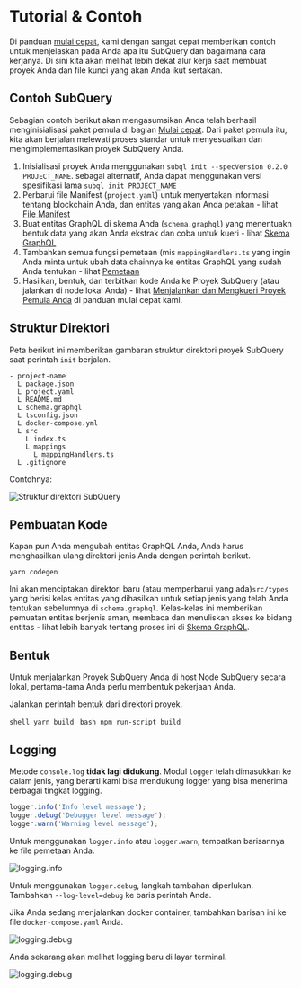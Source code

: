 # Tutorial & Contoh

Di panduan [mulai cepat](/quickstart/quickstart.md), kami dengan sangat cepat memberikan contoh untuk menjelaskan pada Anda apa itu SubQuery dan bagaimana cara kerjanya. Di sini kita akan melihat lebih dekat alur kerja saat membuat proyek Anda dan file kunci yang akan Anda ikut sertakan.

## Contoh SubQuery

Sebagian contoh berikut akan mengasumsikan Anda telah berhasil menginisialisasi paket pemula di bagian [Mulai cepat](../quickstart/quickstart.md). Dari paket pemula itu, kita akan berjalan melewati proses standar untuk menyesuaikan dan mengimplementasikan proyek SubQuery Anda.

1. Inisialisasi proyek Anda menggunakan `subql init --specVersion 0.2.0 PROJECT_NAME`. sebagai alternatif, Anda dapat menggunakan versi spesifikasi lama `subql init PROJECT_NAME`
2. Perbarui file Manifest (`project.yaml`) untuk menyertakan informasi tentang blockchain Anda, dan entitas yang akan Anda petakan - lihat [File Manifest](./manifest.md)
3. Buat entitas GraphQL di skema Anda (`schema.graphql`) yang menentuakn bentuk data yang akan Anda ekstrak dan coba untuk kueri - lihat [Skema GraphQL](./graphql.md)
4. Tambahkan semua fungsi pemetaan (mis `mappingHandlers.ts` yang ingin Anda minta untuk ubah data chainnya ke entitas GraphQL yang sudah Anda tentukan - lihat [Pemetaan](./mapping.md)
5. Hasilkan, bentuk, dan terbitkan kode Anda ke Proyek SubQuery (atau jalankan di node lokal Anda) - lihat [Menjalankan dan Mengkueri Proyek Pemula Anda](./quickstart.md#running-and-querying-your-starter-project) di panduan mulai cepat kami.

## Struktur Direktori

Peta berikut ini memberikan gambaran struktur direktori proyek SubQuery saat perintah `init` berjalan.

```
- project-name
  L package.json
  L project.yaml
  L README.md
  L schema.graphql
  L tsconfig.json
  L docker-compose.yml
  L src
    L index.ts
    L mappings
      L mappingHandlers.ts
  L .gitignore
```

Contohnya:

![Struktur direktori SubQuery](/assets/img/subQuery_directory_stucture.png)

## Pembuatan Kode

Kapan pun Anda mengubah entitas GraphQL Anda, Anda harus menghasilkan ulang direktori jenis Anda dengan perintah berikut.

```
yarn codegen
```

Ini akan menciptakan direktori baru (atau memperbarui yang ada)`src/types` yang berisi kelas entitas yang dihasilkan untuk setiap jenis yang telah Anda tentukan sebelumnya di `schema.graphql`. Kelas-kelas ini memberikan pemuatan entitas berjenis aman, membaca dan menuliskan akses ke bidang entitas - lihat lebih banyak tentang proses ini di [Skema GraphQL](./graphql.md).

## Bentuk

Untuk menjalankan Proyek SubQuery Anda di host Node SubQuery secara lokal, pertama-tama Anda perlu membentuk pekerjaan Anda.

Jalankan perintah bentuk dari direktori proyek.

<CodeGroup> <CodeGroupItem title="YARN" active> ```shell yarn build ``` </CodeGroupItem>
<CodeGroupItem title="NPM"> ```bash npm run-script build ``` </CodeGroupItem> </CodeGroup>

## Logging

Metode `console.log` **tidak lagi didukung**. Modul `logger` telah dimasukkan ke dalam jenis, yang berarti kami bisa mendukung logger yang bisa menerima berbagai tingkat logging.

```typescript
logger.info('Info level message');
logger.debug('Debugger level message');
logger.warn('Warning level message');
```

Untuk menggunakan `logger.info` atau `logger.warn`, tempatkan barisannya ke file pemetaan Anda.

![logging.info](/assets/img/logging_info.png)

Untuk menggunakan `logger.debug`, langkah tambahan diperlukan. Tambahkan `--log-level=debug` ke baris perintah Anda.

Jika Anda sedang menjalankan docker container, tambahkan barisan ini ke file `docker-compose.yaml` Anda.

![logging.debug](/assets/img/logging_debug.png)

Anda sekarang akan melihat logging baru di layar terminal.

![logging.debug](/assets/img/subquery_logging.png)
